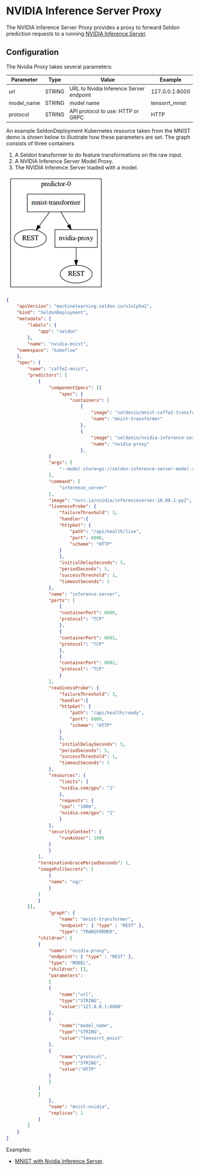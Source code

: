 # NVIDIA Inference Server Proxy

The NVIDIA Inference Server Proxy provides a proxy to forward Seldon prediction requests to a running [NVIDIA Inference Server](https://docs.nvidia.com/deeplearning/sdk/inference-user-guide/index.html).

## Configuration

The Nvidia Proxy takes several parameters:

 | Parameter | Type | Value | Example |
 |-----------|------|-------|---------|
 | url | STRING | URL to Nvidia Inference Server endpoint | 127.0.0.1:8000 |
 | model_name | STRING | model name | tensorrt_mnist |
 | protocol | STRING | API protocol to use: HTTP or GRPC | HTTP |


An example SeldonDeployment Kubernetes resource taken from the MNIST demo is shown below to illustrate how these parameters are set. The graph consists of three containers

  1. A Seldon transformer to do feature transformations on the raw input.
  1. A NVIDIA Inference Server Model Proxy.
  1. The NVIDIA Inference Server loaded with a model.

![MNIST Example](./mnist-graph.png)


```json
{
    "apiVersion": "machinelearning.seldon.io/v1alpha2",
    "kind": "SeldonDeployment",
    "metadata": {
        "labels": {
            "app": "seldon"
        },
        "name": "nvidia-mnist",
	"namespace": "kubeflow"
    },
    "spec": {
        "name": "caffe2-mnist",
        "predictors": [
            {
                "componentSpecs": [{
                    "spec": {
                        "containers": [
                            {
                                "image": "seldonio/mnist-caffe2-transformer:0.1",
                                "name": "mnist-transformer"
                            },
                            {
                                "image": "seldonio/nvidia-inference-server-proxy:0.1",
                                "name": "nvidia-proxy"
                            },
			    {
				"args": [
				    "--model-store=gs://seldon-inference-server-model-store"
				],
				"command": [
				    "inference_server"
				],
				"image": "nvcr.io/nvidia/inferenceserver:18.08.1-py2",
				"livenessProbe": {
				    "failureThreshold": 3,
				    "handler":{
					"httpGet": {
					    "path": "/api/health/live",
					    "port": 8000,
					    "scheme": "HTTP"
					}
				    },
				    "initialDelaySeconds": 5,
				    "periodSeconds": 5,
				    "successThreshold": 1,
				    "timeoutSeconds": 1
				},
				"name": "inference-server",
				"ports": [
				    {
					"containerPort": 8000,
					"protocol": "TCP"
				    },
				    {
					"containerPort": 8001,
					"protocol": "TCP"
				    },
				    {
					"containerPort": 8002,
					"protocol": "TCP"
				    }
				],
				"readinessProbe": {
				    "failureThreshold": 3,
				    "handler":{
					"httpGet": {
					    "path": "/api/health/ready",
					    "port": 8000,
					    "scheme": "HTTP"
					}
				    },
				    "initialDelaySeconds": 5,
				    "periodSeconds": 5,
				    "successThreshold": 1,
				    "timeoutSeconds": 1
				},
				"resources": {
				    "limits": {
					"nvidia.com/gpu": "1"
				    },
				    "requests": {
					"cpu": "100m",
					"nvidia.com/gpu": "1"
				    }
				},
				"securityContext": {
				    "runAsUser": 1000
				}
			    }
			],
			"terminationGracePeriodSeconds": 1,
			"imagePullSecrets": [
			    {
				"name": "ngc"
			    }
			]
		    }
		}],
                "graph": {
                    "name": "mnist-transformer",
                    "endpoint": { "type" : "REST" },
                    "type": "TRANSFORMER",
		    "children": [
			{
			    "name": "nvidia-proxy",
			    "endpoint": { "type" : "REST" },
			    "type": "MODEL",
			    "children": [],
			    "parameters":
			    [
				{
				    "name":"url",
				    "type":"STRING",
				    "value":"127.0.0.1:8000"
				},
				{
				    "name":"model_name",
				    "type":"STRING",
				    "value":"tensorrt_mnist"
				},
				{
				    "name":"protocol",
				    "type":"STRING",
				    "value":"HTTP"
				}
			    ]
			}
		    ]
                },
                "name": "mnist-nvidia",
                "replicas": 1
            }
        ]
    }
}
```

Examples: 

 * [MNIST with Nvidia Inference Server](https://github.com/SeldonIO/seldon-core/blob/master/examples/models/nvidia-mnist/nvidia_mnist.ipynb).
